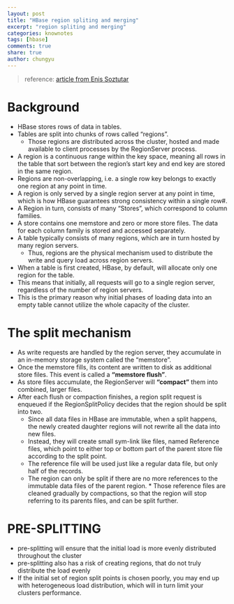 ```yaml
---
layout: post
title: "HBase region spliting and merging"
excerpt: "region spliting and merging"
categories: knownotes
tags: [hbase]
comments: true
share: true
author: chungyu
---
```


> reference: [ article from Enis Soztutar](http://hortonworks.com/blog/apache-hbase-region-splitting-and-merging/)


# Background

* HBase stores rows of data in tables.
* Tables are split into chunks of rows called “regions”.
	* Those regions are distributed across the cluster, hosted and made available to client processes by the RegionServer process.
* A region is a continuous range within the key space, meaning all rows in the table that sort between the region’s start key and end key are stored in the same region.
* Regions are non-overlapping, i.e. a single row key belongs to exactly one region at any point in time.
* A region is only served by a single region server at any point in time, which is how HBase guarantees strong consistency within a single row#.
* A Region in turn, consists of many “Stores”, which correspond to column families.
* A store contains one memstore and zero or more store files. The data for each column family is stored and accessed separately.
* A table typically consists of many regions, which are in turn hosted by many region servers.
	* Thus, regions are the physical mechanism used to distribute the write and query load across region servers.
* When a table is first created, HBase, by default, will allocate only one region for the table.
* This means that initially, all requests will go to a single region server, regardless of the number of region servers.
* This is the primary reason why initial phases of loading data into an empty table cannot utilize the whole capacity of the cluster.


# The split mechanism

* As write requests are handled by the region server, they accumulate in an in-memory storage system called the “memstore”.
* Once the memstore fills, its content are written to disk as additional store files. This event is called a **“memstore flush”**.
* As store files accumulate, the RegionServer will **“compact”** them into combined, larger files.
* After each flush or compaction finishes, a region split request is enqueued if the RegionSplitPolicy decides that the region should be split into two.
	* Since all data files in HBase are immutable, when a split happens, the newly created daughter regions will not rewrite all the data into new files.
	* Instead, they will create  small sym-link like files, named Reference files, which point to either top or bottom part of the parent store file according to the split point.
	* The reference file will be used just like a regular data file, but only half of the records.
	* The region can only be split if there are no more references to the immutable data files of the parent region. * Those reference files are cleaned gradually by compactions, so that the region will stop referring to its parents files, and can be split further.






# PRE-SPLITTING
* pre-splitting will ensure that the initial load is more evenly distributed throughout the cluster
* pre-splitting also has a risk of creating regions, that do not truly distribute the load evenly
* If the initial set of region split points is chosen poorly, you may end up with heterogeneous load distribution, which will in turn limit your clusters performance.
